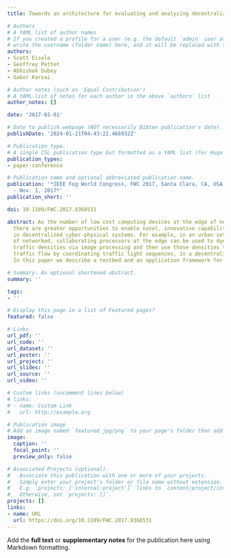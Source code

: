 ```yaml
---
title: Towards an architecture for evaluating and analyzing decentralized Fog applications

# Authors
# A YAML list of author names
# If you created a profile for a user (e.g. the default `admin` user at `content/authors/admin/`), 
# write the username (folder name) here, and it will be replaced with their full name and linked to their profile.
authors:
- Scott Eisele
- Geoffrey Pettet
- Abhishek Dubey
- Gabor Karsai

# Author notes (such as 'Equal Contribution')
# A YAML list of notes for each author in the above `authors` list
author_notes: []

date: '2017-01-01'

# Date to publish webpage (NOT necessarily Bibtex publication's date).
publishDate: '2024-01-21T04:43:22.466932Z'

# Publication type.
# A single CSL publication type but formatted as a YAML list (for Hugo requirements).
publication_types:
- paper-conference

# Publication name and optional abbreviated publication name.
publication: '*IEEE Fog World Congress, FWC 2017, Santa Clara, CA, USA, October 30
  - Nov. 1, 2017*'
publication_short: ''

doi: 10.1109/FWC.2017.8368531

abstract: As the number of low cost computing devices at the edge of network increases,
  there are greater opportunities to enable novel, innovative capabilities, especially
  in decentralized cyber-physical systems. For example, in an urban setting, a set
  of networked, collaborating processors at the edge can be used to dynamically detect
  traffic densities via image processing and then use those densities to control the
  traffic flow by coordinating traffic light sequences, in a decentralized architecture.
  In this paper we describe a testbed and an application framework for such applications.

# Summary. An optional shortened abstract.
summary: ''

tags:
- ''

# Display this page in a list of Featured pages?
featured: false

# Links
url_pdf: ''
url_code: ''
url_dataset: ''
url_poster: ''
url_project: ''
url_slides: ''
url_source: ''
url_video: ''

# Custom links (uncomment lines below)
# links:
# - name: Custom Link
#   url: http://example.org

# Publication image
# Add an image named `featured.jpg/png` to your page's folder then add a caption below.
image:
  caption: ''
  focal_point: ''
  preview_only: false

# Associated Projects (optional).
#   Associate this publication with one or more of your projects.
#   Simply enter your project's folder or file name without extension.
#   E.g. `projects: ['internal-project']` links to `content/project/internal-project/index.md`.
#   Otherwise, set `projects: []`.
projects: []
links:
- name: URL
  url: https://doi.org/10.1109/FWC.2017.8368531
---
```


Add the **full text** or **supplementary notes** for the publication here using Markdown formatting.
